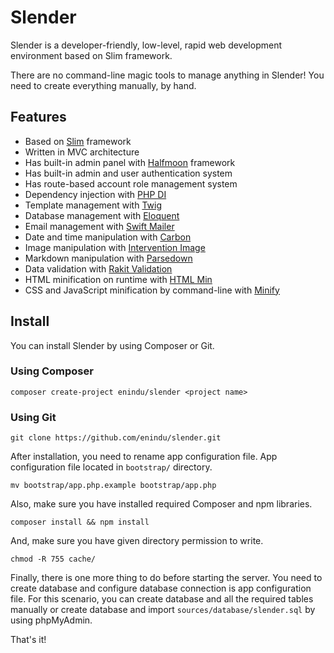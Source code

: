 # Slender

Slender is a developer-friendly, low-level, rapid web development environment based on Slim framework.

There are no command-line magic tools to manage anything in Slender! You need to create everything manually, by hand.

## Features

- Based on [Slim](https://www.slimframework.com) framework
- Written in MVC architecture
- Has built-in admin panel with [Halfmoon](https://www.gethalfmoon.com) framework
- Has built-in admin and user authentication system
- Has route-based account role management system
- Dependency injection with [PHP DI](https://php-di.org)
- Template management with [Twig](https://twig.symfony.com)
- Database management with [Eloquent](https://laravel.com/docs/8.x/eloquent)
- Email management with [Swift Mailer](https://swiftmailer.symfony.com)
- Date and time manipulation with [Carbon](https://carbon.nesbot.com)
- Image manipulation with [Intervention Image](http://image.intervention.io)
- Markdown manipulation with [Parsedown](https://parsedown.org)
- Data validation with [Rakit Validation](https://github.com/rakit/validation)
- HTML minification on runtime with [HTML Min](https://github.com/voku/HtmlMin)
- CSS and JavaScript minification by command-line with [Minify](https://coderaiser.github.io/minify)

## Install

You can install Slender by using Composer or Git.

### Using Composer

```
composer create-project enindu/slender <project name>
```

### Using Git

```
git clone https://github.com/enindu/slender.git
```

After installation, you need to rename app configuration file. App configuration file located in `bootstrap/` directory.

```
mv bootstrap/app.php.example bootstrap/app.php
```

Also, make sure you have installed required Composer and npm libraries.

```
composer install && npm install
```

And, make sure you have given directory permission to write.

```
chmod -R 755 cache/
```

Finally, there is one more thing to do before starting the server. You need to create database and configure database connection is app configuration file. For this scenario, you can create database and all the required tables manually or create database and import `sources/database/slender.sql` by using phpMyAdmin.

That's it!
